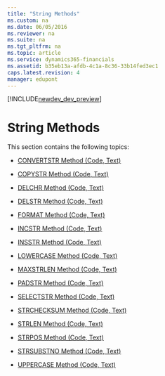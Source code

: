 ```yaml
---
title: "String Methods"
ms.custom: na
ms.date: 06/05/2016
ms.reviewer: na
ms.suite: na
ms.tgt_pltfrm: na
ms.topic: article
ms.service: dynamics365-financials
ms.assetid: b35eb13a-afdb-4c1a-8c36-33b14fed3ec1
caps.latest.revision: 4
manager: edupont
---
```


[!INCLUDE[newdev_dev_preview](../includes/newdev_dev_preview.md)]

# String Methods
This section contains the following topics:  

-   [CONVERTSTR Method \(Code, Text\)](devenv-CONVERTSTR-Method-Code-Text.md)  

-   [COPYSTR Method \(Code, Text\)](devenv-COPYSTR-Method-Code-Text.md)  

-   [DELCHR Method \(Code, Text\)](devenv-DELCHR-Method-Code-Text.md)  

-   [DELSTR Method \(Code, Text\)](devenv-DELSTR-Method-Code-Text.md)  

-   [FORMAT Method \(Code, Text\)](devenv-FORMAT-Method-Code-Text.md)  

-   [INCSTR Method \(Code, Text\)](devenv-INCSTR-Method-Code-Text.md)  

-   [INSSTR Method \(Code, Text\)](devenv-INSSTR-Method-Code-Text.md)  

-   [LOWERCASE Method \(Code, Text\)](devenv-LOWERCASE-Method-Code-Text.md)  

-   [MAXSTRLEN Method \(Code, Text\)](devenv-MAXSTRLEN-Method-Code-Text.md)  

-   [PADSTR Method \(Code, Text\)](devenv-PADSTR-Method-Code-Text.md)  

-   [SELECTSTR Method \(Code, Text\)](devenv-SELECTSTR-Method-Code-Text.md)  

-   [STRCHECKSUM Method \(Code, Text\)](devenv-STRCHECKSUM-Method-Code-Text.md)  

-   [STRLEN Method \(Code, Text\)](devenv-STRLEN-Method-Code-Text.md)  

-   [STRPOS Method \(Code, Text\)](devenv-STRPOS-Method-Code-Text.md)  

-   [STRSUBSTNO Method \(Code, Text\)](devenv-STRSUBSTNO-Method-Code-Text.md)  

-   [UPPERCASE Method \(Code, Text\)](devenv-UPPERCASE-Method-Code-Text.md)
